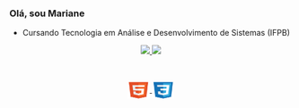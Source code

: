 ### Olá, sou Mariane 

- Cursando Tecnologia em Análise e Desenvolvimento de Sistemas (IFPB)

<div align="center">
  <a href="https://github.com/marianemoreira777">
  <img height="170em" src="https://github-readme-stats.vercel.app/api?username=marianemoreira777&show_icons=true&theme=nightowl&include_all_commits=true&count_private=true"/>
  <img height="169em" src="https://pa1.narvii.com/6704/00a46e522edef6f8e98d2c4e1d5e60277a886542_hq.gif"/>
</div>
  
##
  
  <div style="display: inline_block" align="center"><br>
  <img align="center" alt="HTML" height="30" width="40" src="https://raw.githubusercontent.com/devicons/devicon/master/icons/html5/html5-original.svg">
  <img align="center" alt="CSS" height="30" width="40" src="https://raw.githubusercontent.com/devicons/devicon/master/icons/css3/css3-original.svg">
</div>
  
##


